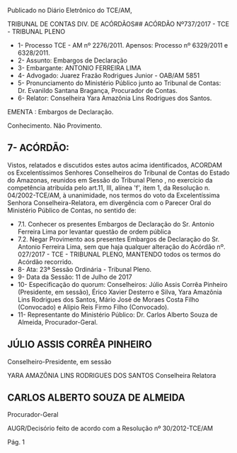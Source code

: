 Publicado  no  Diário Eletrônico do TCE/AM,

TRIBUNAL DE CONTAS DIV. DE  ACÓRDÃOS## ACÓRDÃO Nº737/2017 - TCE - TRIBUNAL PLENO

- 1- Processo TCE - AM nº 2276/2011. Apensos: Processo nº  6329/2011 e 6328/2011.
- 2- Assunto: Embargos de Declaração
- 3- Embargante: ANTONIO FERREIRA LIMA
- 4- Advogado: Juarez Frazão Rodrigues Junior - OAB/AM 5851
- 5- Pronunciamento do Ministério Público junto ao Tribunal de Contas: Dr. Evanildo Santana Bragança, Procurador de Contas.
- 6- Relator: Conselheira Yara Amazônia Lins Rodrigues dos Santos.

EMENTA : Embargos de Declaração.

Conhecimento. Não Provimento.

## 7- ACÓRDÃO:

Vistos, relatados e discutidos estes autos acima identificados, ACORDAM os Excelentíssimos Senhores Conselheiros do Tribunal de Contas do Estado do Amazonas, reunidos  em  Sessão  do Tribunal  Pleno ,  no  exercício  da  competência  atribuída  pelo art.11,  III,  alínea  'f',  item  1,  da  Resolução  n.  04/2002-TCE/AM, à  unanimidade, nos termos do voto da Excelentíssima Senhora Conselheira-Relatora, em divergência com o Parecer Oral do Ministério Público de Contas, no sentido de:

- 7.1. Conhecer os  presentes  Embargos  de  Declaração  do  Sr.  Antonio Ferreira Lima por levantar questão de ordem pública
- 7.2. Negar  Provimento aos  presentes Embargos  de  Declaração do  Sr. Antonio Ferreira Lima, sem que haja qualquer alteração do Acórdão nº. 027/2017 - TCE - TRIBUNAL PLENO, MANTENDO todos os termos do Acórdão recorrido.
- 8- Ata: 23ª Sessão Ordinária - Tribunal Pleno.
- 9- Data da Sessão: 11 de Julho de 2017
- 10-  Especificação  do  quorum: Conselheiros: Júlio  Assis  Corrêa  Pinheiro  (Presidente, em sessão), Érico Xavier Desterro e Silva, Yara Amazônia Lins Rodrigues dos Santos, Mário José de Moraes Costa Filho (Convocado) e Alípio Reis Firmo Filho (Convocado).
- 11-  Representante  do  Ministério  Público: Dr. Carlos  Alberto  Souza  de Almeida, Procurador-Geral.

## JÚLIO ASSIS CORRÊA PINHEIRO

Conselheiro-Presidente, em sessão

YARA AMAZÔNIA LINS RODRIGUES DOS SANTOS Conselheira Relatora

## CARLOS ALBERTO SOUZA DE ALMEIDA

Procurador-Geral

AUGR/Decisório feito de acordo com a Resolução nº 30/2012-TCE/AM

Pág. 1